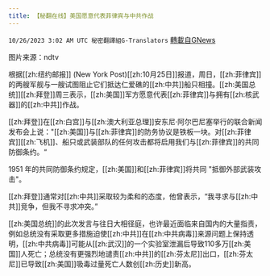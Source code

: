 ```yaml
---
title: 【秘翻在线】美国愿意代表菲律宾与中共作战
---
```

`10/26/2023 3:02 AM UTC 秘密翻譯組G-Translators` [轉載自GNews](https://gnews.org/articles/1881662)

图片来源：ndtv

根据[[zh:纽约邮报]] (New York Post)[[zh:10月25日]]报道，周日，[[zh:菲律宾]]的两艘军舰与一艘试图阻止它们抵达仁爱礁的[[zh:中共]]船只相撞。[[zh:美国总统]][[zh:拜登]]周三表示，[[zh:美国]]军方愿意代表[[zh:菲律宾]]与拥有[[zh:核武器]]的[[zh:中共]]作战。

[[zh:拜登]]在[[zh:白宫]]与[[zh:澳大利亚总理]]安东尼·阿尔巴尼塞举行的联合新闻发布会上说："[[zh:美国]]与[[zh:菲律宾]]的防务协议是铁板一块。对[[zh:菲律宾]][[zh:飞机]]、船只或武装部队的任何攻击都将启用我们与[[zh:菲律宾]]的共同防御条约。“

1951 年的共同防御条约规定，[[zh:美国]]和[[zh:菲律宾]]将共同 "抵御外部武装攻击"。

[[zh:拜登]]通常对[[zh:中共]]采取较为柔和的态度，他曾表示，“我寻求与[[zh:中共]]竞争，但我不寻求冲突。”

[[zh:美国总统]]的此次发言与往日大相径庭，也许最近面临来自国内的大量指责，例如总统没有采取更多措施迫使[[zh:中共]]在[[zh:中共病毒]]来源问题上保持透明，[[zh:中共病毒]]可能从[[zh:武汉]]的一个实验室泄漏后导致110多万[[zh:美国]]人死亡；总统没有更强烈地谴责[[zh:中共]]的[[zh:芬太尼]]出口，[[zh:芬太尼]]已导致[[zh:美国]]吸毒过量死亡人数创[[zh:历史]]新高。
